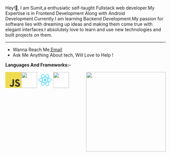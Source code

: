  Hey!🙂, I am Sumit,a enthusiatic self-taught Fullstack web developer.My Expertise is in Frontend Development Along with Android Development.Currently I am learning Backend Development.My passion for software lies with dreaming up ideas and making them come true with elegant interfaces.I absolutely love to learn and use new technologies and built projects on them. 

---

- Wanna Reach Me,[Email](mailto:sumit894sumit@gmail.com)
- Ask Me Anything About tech, Will Love to Help ! 

**Languages And Frameworks:-**

<img src="https://raw.githubusercontent.com/github/explore/80688e429a7d4ef2fca1e82350fe8e3517d3494d/topics/javascript/javascript.png" width="50" height="50" align="left">

<img src="https://user-images.githubusercontent.com/78703736/164985211-32c71606-48ad-45ee-aa10-5b19b3eaf101.png" width="50" height="50" align="left">
<img src="https://raw.githubusercontent.com/github/explore/80688e429a7d4ef2fca1e82350fe8e3517d3494d/topics/react/react.png" width="50" height="50" align="left">
<img src="https://www.drupal.org/files/project-images/bootstrap-stack.png" width="50" height="50" align="left">
<!-- <img src="" width="50" height="50" align="left">
<img src="" width="50" height="50" align="left"> -->



<img src="https://media1.giphy.com/media/u2pmTWUi0MXjyrMaVj/giphy.gif?cid=ecf05e47rc7x0udeoztxwm40clrfne6z9hje8lnih1op6lwu&rid=giphy.gif&ct=g" width="250" height="250" align="right"/>



<!---
SumitMish23/SumitMish23 is a ✨ special ✨ repository because its `README.md` (this file) appears on your GitHub profile.
You can click the Preview link to take a look at your changes.
--->

